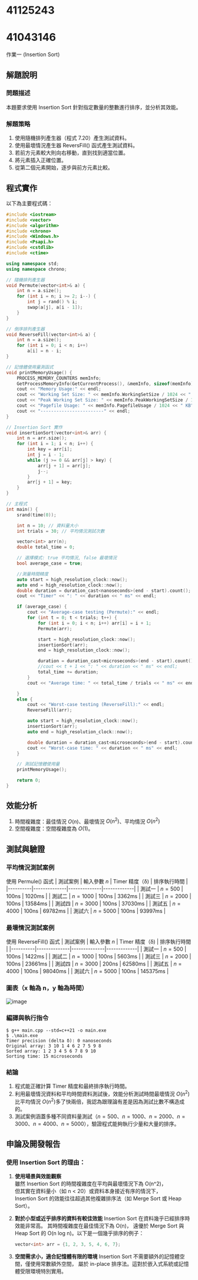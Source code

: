 # 41125243 
# 41043146

作業一 (Insertion Sort)

## 解題說明

### 問題描述

本題要求使用 Insertion Sort 針對指定數量的整數進行排序，並分析其效能。

### 解題策略

1. 使用隨機排列產生器（程式 7.20）產生測試資料。
2. 使用最壞情況產生器 ReversFill() 函式產生測試資料。
3. 若前方元素較大則向右移動，直到找到適當位置。
4. 將元素插入正確位置。
5. 從第二個元素開始，逐步與前方元素比較。

## 程式實作

以下為主要程式碼：

```cpp
#include <iostream>
#include <vector>
#include <algorithm>
#include <chrono>
#include <Windows.h>
#include <Psapi.h>
#include <cstdlib>
#include <ctime>

using namespace std;
using namespace chrono;

// 隨機排列產生器
void Permute(vector<int>& a) {
    int n = a.size();
    for (int i = n; i >= 2; i--) {
        int j = rand() % i;
        swap(a[j], a[i - 1]);
    }
}

// 倒序排列產生器
void ReverseFill(vector<int>& a) {
    int n = a.size();
    for (int i = 0; i < n; i++)
        a[i] = n - i;
}

// 記憶體使用量測函式
void printMemoryUsage() {
    PROCESS_MEMORY_COUNTERS memInfo;
    GetProcessMemoryInfo(GetCurrentProcess(), &memInfo, sizeof(memInfo));
    cout << "Memory Usage:" << endl;
    cout << "Working Set Size: " << memInfo.WorkingSetSize / 1024 << " KB" << endl;
    cout << "Peak Working Set Size: " << memInfo.PeakWorkingSetSize / 1024 << " KB" << endl;
    cout << "Pagefile Usage: " << memInfo.PagefileUsage / 1024 << " KB" << endl;
    cout << "------------------------" << endl;
}

// Insertion Sort 實作
void insertionSort(vector<int>& arr) {
    int n = arr.size();
    for (int i = 1; i < n; i++) {
        int key = arr[i];
        int j = i - 1;
        while (j >= 0 && arr[j] > key) {
            arr[j + 1] = arr[j];
            j--;
        }
        arr[j + 1] = key;
    }
}

// 主程式
int main() {
    srand(time(0));

    int n = 10; // 資料量大小
    int trials = 30; // 平均情況測試次數

    vector<int> arr(n);
    double total_time = 0;

    // 選擇模式: true 平均情況, false 最壞情況
    bool average_case = true;

    //測量時間精度
    auto start = high_resolution_clock::now();
    auto end = high_resolution_clock::now();
    double duration = duration_cast<nanoseconds>(end - start).count();
    cout << "Timer" << ": " << duration << " ms" << endl;

    if (average_case) {
        cout << "Average-case testing (Permute):" << endl;
        for (int t = 0; t < trials; t++) {
            for (int i = 0; i < n; i++) arr[i] = i + 1;
            Permute(arr);

            start = high_resolution_clock::now();
            insertionSort(arr);
            end = high_resolution_clock::now();

            duration = duration_cast<microseconds>(end - start).count();
            //cout << t + 1 << ": " << duration << " ms" << endl;
            total_time += duration;
        }
        cout << "Average time: " << total_time / trials << " ms" << endl;

    }
    else {
        cout << "Worst-case testing (ReverseFill):" << endl;
        ReverseFill(arr);

        auto start = high_resolution_clock::now();
        insertionSort(arr);
        auto end = high_resolution_clock::now();

        double duration = duration_cast<microseconds>(end - start).count();
        cout << "Worst-case time: " << duration << " ms" << endl;
    }

    // 測試記憶體使用量
    printMemoryUsage();

    return 0;
}

```

## 效能分析

1. 時間複雜度：最佳情況 $O(n)$、最壞情況 $O(n^2)$、平均情況 $O(n^2)$
2. 空間複雜度：空間複雜度為 $O(1)$。

## 測試與驗證

### 平均情況測試案例

使用 Permule() 函式
| 測試案例 | 輸入參數 $n$ | Timer 精度（δ) | 排序執行時間 |
|----------|--------------|--------------|-------------|
| 測試一   | $n = 500$    | 100ns        | 1020ms       |
| 測試二   | $n = 1000$   | 100ns        | 3362ms       |
| 測試三   | $n = 2000$   | 100ns        | 13584ms      |
| 測試四   | $n = 3000$   | 100ns        | 37030ms      |
| 測試五   | $n = 4000$   | 100ns        | 69782ms     | 
| 測試六   | $n = 5000$   | 100ns        | 93997ms     | 

### 最壞情況測試案例

使用 ReverseFill() 函式
| 測試案例 | 輸入參數 $n$ | Timer 精度（δ) | 排序執行時間 |
|----------|--------------|--------------|-------------|
| 測試一   | $n = 500$    | 100ns        | 1422ms       |
| 測試二   | $n = 1000$   | 100ns        | 5603ms       |
| 測試三   | $n = 2000$   | 100ns        | 23661ms      |
| 測試四   | $n = 3000$   | 200ns        | 62580ms      |
| 測試五   | $n = 4000$   | 100ns        | 98040ms      | 
| 測試六   | $n = 5000$   | 100ns        | 145375ms     | 


### 圖表（x 軸為 n，y 軸為時間）

![image](https://github.com/user-attachments/assets/e81ff41b-419e-424f-b644-7d8a16cf6c19)

### 編譯與執行指令
```shell
$ g++ main.cpp --std=c++21 -o main.exe
$ .\main.exe
Timer precision (delta δ): 0 nanoseconds
Original array: 3 10 1 4 6 2 7 5 9 8
Sorted array: 1 2 3 4 5 6 7 8 9 10
Sorting time: 15 microseconds
```

### 結論

1. 程式能正確計算 Timer 精度和最終排序執行時間。  
2. 利用最壞情況資料和平均時間資料測試後，效能分析測試時間最壞情況 $O(n^2)$比平均情況 $O(n^2)$多了快兩倍，我認為跟理論有差是因為測試比數不構造成的。
3. 測試案例涵蓋多種不同資料量測試（$n = 500$、$n = 1000$、$n = 2000$、$n = 3000$、$n = 4000$、$n = 5000$），驗證程式能夠執行少量和大量的排序。

## 申論及開發報告

### 使用 Insertion Sort 的理由：

1. **使用場景與效能觀察**    
   雖然 Insertion Sort 的時間複雜度在平均與最壞情況下為 O(n^2)，    
   但其實在資料量小（如 n < 20）或資料本身接近有序的情況下，    
   Insertion Sort 的效能往往超過其他複雜排序法（如 Merge Sort 或 Heap Sort）。
2. **對於小型或近乎排序的資料有較佳效能**
   Insertion Sort 在資料幾乎已經排序時效能非常高。
   其時間複雜度在最佳情況下為 O(n)，
   遠優於 Merge Sort 與 Heap Sort 的 O(n log n)。以下是一個幾乎排序的例子：
   
   ```cpp
   vector<int> arr = {1, 2, 3, 5, 4, 6, 7};
   ```
   
3. **空間需求小，適合記憶體有限的環境**
   Insertion Sort 不需要額外的記憶體空間，僅使用常數額外空間，
   屬於 in-place 排序法。這對於嵌入式系統或記憶體受限環境特別實用。
   

